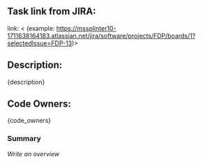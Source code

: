 ## Task link from JIRA:
link: < (example: https://mssplinter10-1711638164183.atlassian.net/jira/software/projects/FDP/boards/1?selectedIssue=FDP-13)>

## Description:
{description}

## Code Owners:
{code_owners}

### Summary
_Write an overview_